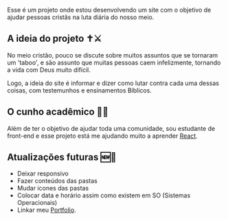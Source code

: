 Esse é um projeto onde estou desenvolvendo um site com o objetivo de ajudar pessoas cristãs na luta diária do nosso meio.

## A ideia do projeto ✝️⚔️

No meio cristão, pouco se discute sobre muitos assuntos que se tornaram um 'taboo', e são assunto que muitas pessoas caem infelizmente, tornando a vida com Deus muito difícil.

Logo, a ideia do site é informar e dizer como lutar contra cada uma dessas coisas, com testemunhos e ensinamentos Bíblicos.

## O cunho acadêmico 📖📕

Além de ter o objetivo de ajudar toda uma comunidade, sou estudante de front-end e esse projeto está me ajudando muito a aprender [React](https://react.dev/).

## Atualizações futuras 🆕👀

- Deixar responsivo
- Fazer conteúdos das pastas
- Mudar icones das pastas
- Colocar data e horário assim como existem em SO (Sistemas Operacionais)
- Linkar meu [Portfolio](https://github.com/yondv/portfolio).